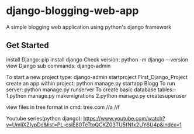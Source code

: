 # django-blogging-web-app
A simple blogging web application using python's django framework

## Get Started
install Django: pip install django
Check version: python -m django --version
view Django sub commands: django-admin

To start a new project type: django-admin startproject First_Django_Project
create an app within project: python manage.py startapp Blogg
To run server: python manage.py runserver
To create basic database tables:-
 1.python manage.py makemigrations
 2.python manage.py createsuperuser

view files in tree format in cmd: tree.com //a //f

Youtube series(python django): https://www.youtube.com/watch?v=UmljXZIypDc&list=PL-osiE80TeTtoQCKZ03TU5fNfx2UY6U4p&index=1